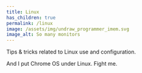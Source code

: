 ```yaml
---
title: Linux
has_children: true
permalink: /linux
image: /assets/img/undraw_programmer_imem.svg
image_alt: So many monitors
---
```


Tips & tricks related to Linux use and configuration.

And I put Chrome OS under Linux. Fight me.